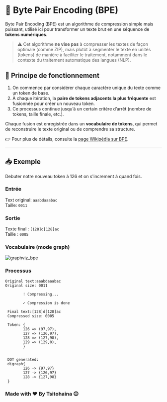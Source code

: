 # 🔡 Byte Pair Encoding (BPE)

Byte Pair Encoding (BPE) est un algorithme de compression simple mais puissant, utilisé ici pour transformer un texte brut en une séquence de **tokens numériques**.

> ⚠️ Cet algorithme **ne vise pas** à compresser les textes de façon optimale (comme ZIP), mais plutôt à segmenter le texte en unités (tokens) de manière à faciliter le traitement, notamment dans le contexte du traitement automatique des langues (NLP).

## 🧠 Principe de fonctionnement

1. On commence par considérer chaque caractère unique du texte comme un token de base.
2. À chaque itération, la **paire de tokens adjacents la plus fréquente** est fusionnée pour créer un nouveau token.
3. Ce processus continue jusqu’à un certain critère d’arrêt (nombre de tokens, taille finale, etc.).

Chaque fusion est enregistrée dans un **vocabulaire de tokens**, qui permet de reconstruire le texte original ou de comprendre sa structure.

👉 Pour plus de détails, consulte la [page Wikipédia sur BPE](https://fr.wikipedia.org/wiki/Byte_pair_encoding).

---

## 📥 Exemple

Debuter notre nouveau token à 126 et on s'increment à quand fois.

### Entrée

Text original: `aaabdaaabac`    
Taille: `0011`    

### Sortie

Texte final : `[128]d[128]ac`     
Taille : `0005`

### Vocabulaire (mode graph)

![graphviz_bpe](https://github.com/user-attachments/assets/2c06cfef-48ec-4667-be70-8300f4f285db)


### Processus

```shell
Original text:aaabdaaabac
Original size: 0011

        ! Compressing...

        ✓ Compression is done

 Final text:[128]d[128]ac
 Compressed size: 0005

 Token: {
        126 => (97,97),
        127 => (126,97),
        128 => (127,98),
        129 => (129,0),
        }


 DOT generated: 
 digraph{
        126 -> {97,97}
        127 -> {126,97}
        128 -> {127,98}
 }

```


### Made with ❤️ By **Tsitohaina** 😊
